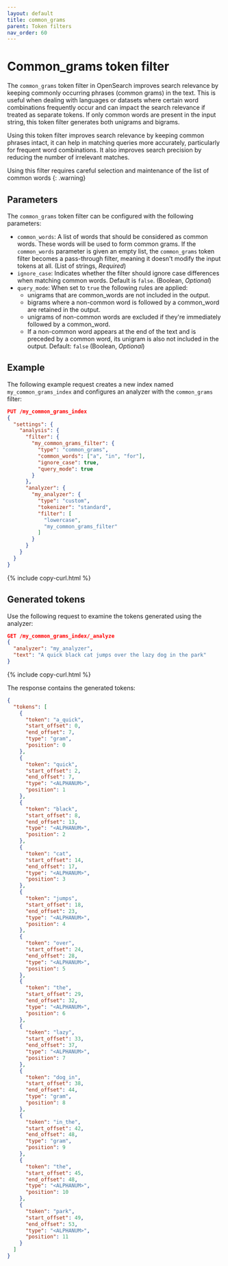 ```yaml
---
layout: default
title: common_grams
parent: Token filters
nav_order: 60
---
```

<!-- vale off -->
# Common_grams token filter
<!-- vale on -->
The `common_grams` token filter in OpenSearch improves search relevance by keeping commonly occurring phrases (common grams) in the text. This is useful when dealing with languages or datasets where certain word combinations frequently occur and can impact the search relevance if treated as separate tokens. If only common words are present in the input string, this token filter generates both unigrams and bigrams.

Using this token filter improves search relevance by keeping common phrases intact, it can help in matching queries more accurately, particularly for frequent word combinations. It also improves search precision by reducing the number of irrelevant matches.

Using this filter requires careful selection and maintenance of the list of common words
{: .warning}

## Parameters

The `common_grams` token filter can be configured with the following parameters:

- `common_words`: A list of words that should be considered as common words. These words will be used to form common grams. If the `common_words` parameter is given an empty list, the `common_grams` token filter becomes a pass-through filter, meaning it doesn't modify the input tokens at all. (List of strings, _Required_)
- `ignore_case`: Indicates whether the filter should ignore case differences when matching common words. Default is `false`. (Boolean, _Optional_)
- `query_mode`: When set to `true` the following rules are applied:
  - unigrams that are common_words are not included in the output.
  - bigrams where a non-common word is followed by a common_word are retained in the output.
  - unigrams of non-common words are excluded if they're immediately followed by a common_word.
  - If a non-common word appears at the end of the text and is preceded by a common word, its unigram is also not included in the output. 
  Default: `false` (Boolean, _Optional_)


## Example

The following example request creates a new index named `my_common_grams_index` and configures an analyzer with the `common_grams` filter:

```json
PUT /my_common_grams_index
{
  "settings": {
    "analysis": {
      "filter": {
        "my_common_grams_filter": {
          "type": "common_grams",
          "common_words": ["a", "in", "for"],
          "ignore_case": true,
          "query_mode": true
        }
      },
      "analyzer": {
        "my_analyzer": {
          "type": "custom",
          "tokenizer": "standard",
          "filter": [
            "lowercase",
            "my_common_grams_filter"
          ]
        }
      }
    }
  }
}
```
{% include copy-curl.html %}

## Generated tokens

Use the following request to examine the tokens generated using the analyzer:

```json
GET /my_common_grams_index/_analyze
{
  "analyzer": "my_analyzer",
  "text": "A quick black cat jumps over the lazy dog in the park"
}
```
{% include copy-curl.html %}

The response contains the generated tokens:

```json
{
  "tokens": [
    {
      "token": "a_quick",
      "start_offset": 0,
      "end_offset": 7,
      "type": "gram",
      "position": 0
    },
    {
      "token": "quick",
      "start_offset": 2,
      "end_offset": 7,
      "type": "<ALPHANUM>",
      "position": 1
    },
    {
      "token": "black",
      "start_offset": 8,
      "end_offset": 13,
      "type": "<ALPHANUM>",
      "position": 2
    },
    {
      "token": "cat",
      "start_offset": 14,
      "end_offset": 17,
      "type": "<ALPHANUM>",
      "position": 3
    },
    {
      "token": "jumps",
      "start_offset": 18,
      "end_offset": 23,
      "type": "<ALPHANUM>",
      "position": 4
    },
    {
      "token": "over",
      "start_offset": 24,
      "end_offset": 28,
      "type": "<ALPHANUM>",
      "position": 5
    },
    {
      "token": "the",
      "start_offset": 29,
      "end_offset": 32,
      "type": "<ALPHANUM>",
      "position": 6
    },
    {
      "token": "lazy",
      "start_offset": 33,
      "end_offset": 37,
      "type": "<ALPHANUM>",
      "position": 7
    },
    {
      "token": "dog_in",
      "start_offset": 38,
      "end_offset": 44,
      "type": "gram",
      "position": 8
    },
    {
      "token": "in_the",
      "start_offset": 42,
      "end_offset": 48,
      "type": "gram",
      "position": 9
    },
    {
      "token": "the",
      "start_offset": 45,
      "end_offset": 48,
      "type": "<ALPHANUM>",
      "position": 10
    },
    {
      "token": "park",
      "start_offset": 49,
      "end_offset": 53,
      "type": "<ALPHANUM>",
      "position": 11
    }
  ]
}
```

